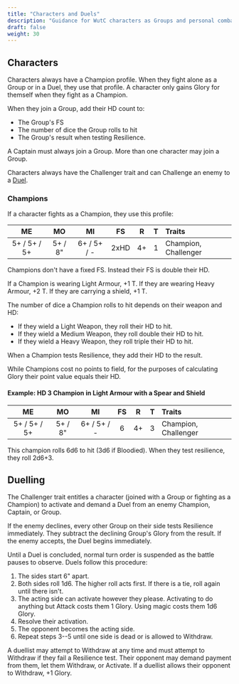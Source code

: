 ```yaml
---
title: "Characters and Duels"
description: "Guidance for WutC characters as Groups and personal combat"
draft: false
weight: 30
---
```


## Characters

Characters always have a Champion profile. When they fight alone as a Group or in a Duel, they use
that profile. A character only gains Glory for themself when they fight as a Champion.

When they join a Group, add their HD count to:

- The Group's FS
- The number of dice the Group rolls to hit
- The Group's result when testing Resilience.

A Captain must always join a Group. More than one character may join a Group.

Characters always have the Challenger trait and can Challenge an enemy to a [Duel](#duelling).

### Champions

If a character fights as a Champion, they use this profile:

|      ME      |   MO    |     MI      |  FS   |   R   |   T   |        Traits        |
| :----------: | :-----: | :---------: | :---: | :---: | :---: | :------------------- |
| 5+ / 5+ / 5+ | 5+ / 8" | 6+ / 5+ / - | 2xHD  |  4+   |   1   | Champion, Challenger |

Champions don't have a fixed FS. Instead their FS is double their HD.

If a Champion is wearing Light Armour, +1 T. If they are wearing Heavy Armour, +2 T. If they are
carrying a shield, +1 T.

The number of dice a Champion rolls to hit depends on their weapon and HD:

- If they wield a Light Weapon, they roll their HD to hit.
- If they wield a Medium Weapon, they roll double their HD to hit.
- If they wield a Heavy Weapon, they roll triple their HD to hit.

When a Champion tests Resilience, they add their HD to the result.

While Champions cost no points to field, for the purposes of calculating Glory their point value
equals their HD.

#### Example: HD 3 Champion in Light Armour with a Spear and Shield

|      ME      |   MO    |     MI      |  FS   |   R   |   T   |        Traits        |
| :----------: | :-----: | :---------: | :---: | :---: | :---: | :------------------- |
| 5+ / 5+ / 5+ | 5+ / 8" | 6+ / 5+ / - |   6   |  4+   |   3   | Champion, Challenger |

This champion rolls 6d6 to hit (3d6 if Bloodied). When they test resilience, they roll 2d6+3.

## Duelling

The Challenger trait entitles a character (joined with a Group or fighting as a Champion) to
activate and demand a Duel from an enemy Champion, Captain, or Group.

If the enemy declines, every other Group on their side tests Resilience immediately. They subtract
the declining Group's Glory from the result. If the enemy accepts, the Duel begins immediately.

Until a Duel is concluded, normal turn order is suspended as the battle pauses to observe. Duels
follow this procedure:

1. The sides start 6" apart.
1. Both sides roll 1d6. The higher roll acts first. If there is a tie, roll again until there isn't.
1. The acting side can activate however they please. Activating to do anything but Attack costs them
   1 Glory. Using magic costs them 1d6 Glory.
1. Resolve their activation.
1. The opponent becomes the acting side.
1. Repeat steps 3--5 until one side is dead or is allowed to Withdraw.

A duellist may attempt to Withdraw at any time and must attempt to Withdraw if they fail a
Resilience test. Their opponent may demand payment from them, let them Withdraw, or Activate. If a
duellist allows their opponent to Withdraw, +1 Glory.
